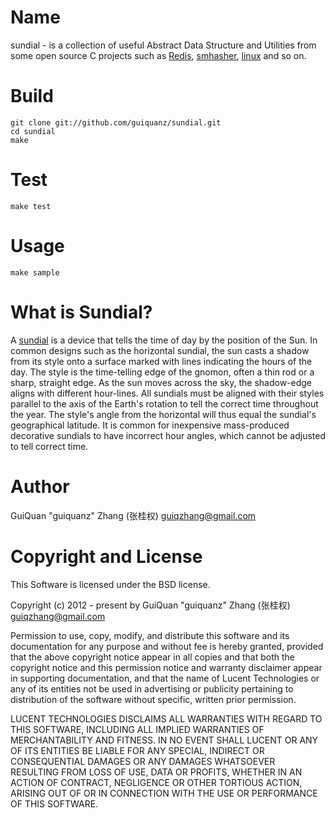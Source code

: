 
Name
====

sundial - is a collection of useful Abstract Data Structure and Utilities from some open source C projects such as 
[Redis](http://www.redis.io), [smhasher](http://code.google.com/p/smhasher/wiki/MurmurHash3), [linux](https://www.kernel.org/doc/Documentation/rbtree.txt) and so on.


Build
=====

    git clone git://github.com/guiquanz/sundial.git
    cd sundial
    make


Test
====

    make test


Usage
=====

    make sample


What is Sundial?
================

A [sundial](http://en.wikipedia.org/wiki/Sundial) is a device that tells the time of day by 
the position of the Sun. In common designs such as the horizontal sundial, the sun casts a 
shadow from its style onto a surface marked with lines indicating the hours of the day. The
style is the time-telling edge of the gnomon, often a thin rod or a sharp, straight edge. As
the sun moves across the sky, the shadow-edge aligns with different hour-lines. All sundials 
must be aligned with their styles parallel to the axis of the Earth's rotation to tell the 
correct time throughout the year. The style's angle from the horizontal will thus equal the 
sundial's geographical latitude. It is common for inexpensive mass-produced decorative sundials 
to have incorrect hour angles, which cannot be adjusted to tell correct time.


Author
======

GuiQuan "guiquanz" Zhang (张桂权) <guiqzhang@gmail.com>


Copyright and License
=====================

This Software is licensed under the BSD license.

Copyright (c) 2012 - present by GuiQuan "guiquanz" Zhang (张桂权) <guiqzhang@gmail.com>

Permission to use, copy, modify, and distribute this software and
its documentation for any purpose and without fee is hereby
granted, provided that the above copyright notice appear in all
copies and that both the copyright notice and this permission
notice and warranty disclaimer appear in supporting
documentation, and that the name of Lucent Technologies or any of
its entities not be used in advertising or publicity pertaining
to distribution of the software without specific, written prior
permission.

LUCENT TECHNOLOGIES DISCLAIMS ALL WARRANTIES WITH REGARD TO THIS
SOFTWARE, INCLUDING ALL IMPLIED WARRANTIES OF MERCHANTABILITY AND
FITNESS.  IN NO EVENT SHALL LUCENT OR ANY OF ITS ENTITIES BE
LIABLE FOR ANY SPECIAL, INDIRECT OR CONSEQUENTIAL DAMAGES OR ANY
DAMAGES WHATSOEVER RESULTING FROM LOSS OF USE, DATA OR PROFITS,
WHETHER IN AN ACTION OF CONTRACT, NEGLIGENCE OR OTHER TORTIOUS
ACTION, ARISING OUT OF OR IN CONNECTION WITH THE USE OR
PERFORMANCE OF THIS SOFTWARE.

